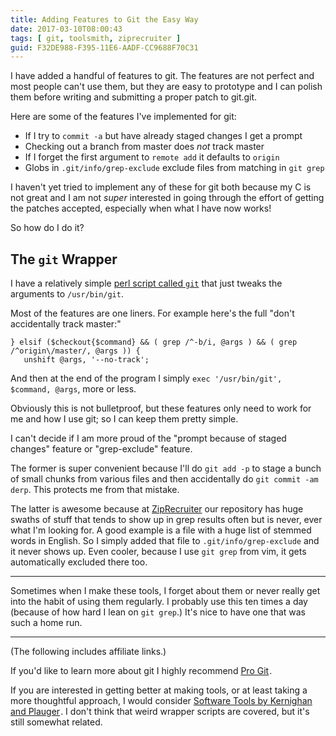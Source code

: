 ```yaml
---
title: Adding Features to Git the Easy Way
date: 2017-03-10T08:00:43
tags: [ git, toolsmith, ziprecruiter ]
guid: F32DE988-F395-11E6-AADF-CC9688F70C31
---
```

I have added a handful of features to git.  The features are not perfect and
most people can't use them, but they are easy to prototype and I can polish them
before writing and submitting a proper patch to git.git.

<!--more-->

Here are some of the features I've implemented for git:

 * If I try to `commit -a` but have already staged changes I get a prompt
 * Checking out a branch from master does *not* track master
 * If I forget the first argument to `remote add` it defaults to `origin`
 * Globs in `.git/info/grep-exclude` exclude files from matching in `git grep`

I haven't yet tried to implement any of these for git both because my C is not
great and I am not *super* interested in going through the effort of getting the
patches accepted, especially when what I have now works!

So how do I do it?

## The `git` Wrapper

I have a relatively simple [perl script called
`git`](https://github.com/frioux/dotfiles/blob/8f901d9995efefc067bc315207d42a775cbdeced/bin/git)
that just tweaks the arguments to `/usr/bin/git`.

Most of the features are one liners.  For example here's the full "don't
accidentally track master:"

```
} elsif ($checkout{$command} && ( grep /^-b/i, @args ) && ( grep /^origin\/master/, @args )) {
   unshift @args, '--no-track';
```

And then at the end of the program I simply
`exec '/usr/bin/git', $command, @args`, more or less.

Obviously this is not bulletproof, but these features only need to work for me
and how I use git; so I can keep them pretty simple.

I can't decide if I am more proud of the "prompt because of staged changes"
feature or "grep-exclude" feature.

The former is super convenient because I'll do `git add -p` to stage a bunch of
small chunks from various files and then accidentally do `git commit -am derp`.
This protects me from that mistake.

The latter is awesome because at
[ZipRecruiter](https://www.ziprecruiter.com/hiring/technology) our repository
has huge swaths of stuff that tends to show up in grep results often but is
never, ever what I'm looking for.  A good example is a file with a huge list of
stemmed words in English.   So I simply added that file to
`.git/info/grep-exclude` and it never shows up.  Even cooler, because I use `git
grep` from vim, it gets automatically excluded there too.

---

Sometimes when I make these tools, I forget about them or never really get into
the habit of using them regularly.  I probably use this ten times a day (because
of how hard I lean on `git grep`.)  It's nice to have one that was such a home
run.

---

(The following includes affiliate links.)

If you'd like to learn more about git I highly recommend <a target="_blank"
href="https://www.amazon.com/gp/product/1484200772/ref=as_li_tl?ie=UTF8&camp=1789&creative=9325&creativeASIN=1484200772&linkCode=as2&tag=afoolishmanif-20&linkId=185ee1604974476f63e03163172de0c2">Pro
Git</a><img
src="//ir-na.amazon-adsystem.com/e/ir?t=afoolishmanif-20&l=am2&o=1&a=1484200772"
width="1" height="1" border="0" alt="" style="border:none !important; margin:0px
!important;" />.

If you are interested in getting better at making tools, or at least taking a
more thoughtful approach, I would consider <a target="_blank"
href="https://www.amazon.com/gp/product/020103669X/ref=as_li_tl?ie=UTF8&camp=1789&creative=9325&creativeASIN=020103669X&linkCode=as2&tag=afoolishmanif-20&linkId=a38b47ed22bdd5bdf2e26c97a6d9f798">Software
Tools by Kernighan and Plauger</a><img
src="//ir-na.amazon-adsystem.com/e/ir?t=afoolishmanif-20&l=am2&o=1&a=020103669X"
width="1" height="1" border="0" alt="" style="border:none !important; margin:0px
!important;" />.  I don't think that weird wrapper scripts are covered, but
it's still somewhat related.
